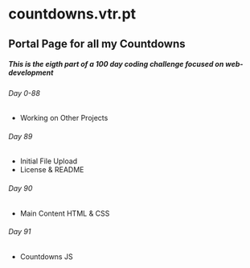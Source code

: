 # countdowns.vtr.pt
## Portal Page for all my Countdowns

##### This is the eigth part of a 100 day coding challenge focused on web-development

###### Day 0-88
- Working on Other Projects

###### Day 89
- Initial File Upload
- License & README

###### Day 90
- Main Content HTML & CSS

###### Day 91
- Countdowns JS
